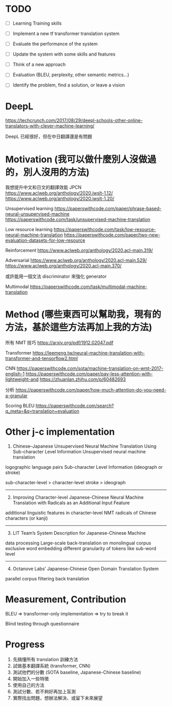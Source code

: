 # TODO

- [ ] Learning Training skills
- [ ] Implement a new tf transformer translation system
- [ ] Evaluate the performance of the system
- [ ] Update the system with some skills and features
- [ ] Think of a new approach
- [ ] Evaluation (BLEU, perplexity, other semantic metrics...)
- [ ] Identify the problem, find a solution, or leave a vision


# DeepL

https://techcrunch.com/2017/08/29/deepl-schools-other-online-translators-with-clever-machine-learning/

DeepL 已經很好，但在中日翻譯還是有問題

# Motivation (我可以做什麼別人沒做過的，別人沒用的方法)

我想提升中文和日文的翻譯效能
JPCN
https://www.aclweb.org/anthology/2020.iwslt-1.12/
https://www.aclweb.org/anthology/2020.iwslt-1.20/

Unsupervised learning
https://paperswithcode.com/paper/phrase-based-neural-unsupervised-machine
https://paperswithcode.com/task/unsupervised-machine-translation

Low resource learning
https://paperswithcode.com/task/low-resource-neural-machine-translation
https://paperswithcode.com/paper/two-new-evaluation-datasets-for-low-resource

Reinforcement
https://www.aclweb.org/anthology/2020.acl-main.319/

Adversarial
https://www.aclweb.org/anthology/2020.acl-main.529/
https://www.aclweb.org/anthology/2020.acl-main.370/

或許能用一個文法 discriminator 來強化 generator

Multimodal
https://paperswithcode.com/task/multimodal-machine-translation


# Method (哪些東西可以幫助我，現有的方法，基於這些方法再加上我的方法)

所有 NMT 技巧
https://arxiv.org/pdf/1912.02047.pdf

Transformer
https://leemeng.tw/neural-machine-translation-with-transformer-and-tensorflow2.html

CNN
https://paperswithcode.com/sota/machine-translation-on-wmt-2017-english-1
https://paperswithcode.com/paper/pay-less-attention-with-lightweight-and
https://zhuanlan.zhihu.com/p/60482693

分析
https://paperswithcode.com/paper/how-much-attention-do-you-need-a-granular

Scoring
BLEU
https://paperswithcode.com/search?q_meta=&q=translation+evaluation


# Other j-c implementation

1. Chinese–Japanese Unsupervised Neural Machine Translation Using Sub-character Level Information
Unsupervised neural machine translation

logographic language pairs
Sub-character Level Information (ideograph or stroke)

sub-character-level > character-level
stroke > ideograph

---

2. Improving Character-level Japanese-Chinese Neural Machine Translation with Radicals as an Additional Input Feature

additional linguistic features in character-level NMT
radicals of Chinese characters (or kanji)

---

3. LIT Team’s System Description for Japanese-Chinese Machine

data processing
Large-scale back-translation on monolingual corpus
exclusive word embedding
different granularity of tokens like sub-word level

---

4. Octanove Labs’ Japanese-Chinese Open Domain Translation System

parallel corpus filtering
back translation

# Measurement, Contribution

BLEU => transformer-only implementation
=> try to break it

Blind testing through questionnaire

# Progress

1. 先搞懂所有 translation 訓練方法
2. 試做基本翻譯系統 (transformer, CNN)
3. 測試他們的分數 (SOTA baseline, Japanese-Chinese baseline)
4. 開始加入一些特徵
5. 使用自己的方法
6. 測試分數、若不夠好再加上盲測
7. 實際找出問題，想辦法解決、或留下未來展望